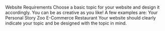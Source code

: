 Website Requirements
Choose a basic topic for your website and design it accordingly. You can be as creative as you like! A few examples are:
Your Personal Story
Zoo
E-Commerce
Restaurant
Your website should clearly indicate your topic and be designed with the topic in mind.